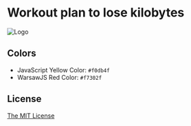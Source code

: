 # Workout plan to lose kilobytes

![Logo](/pictures/logo/warsawjs-logo-light.png)

## Colors

* JavaScript Yellow Color: `#f0db4f`
* WarsawJS Red Color: `#f7302f`

## License

[The MIT License](http://en.wikipedia.org/wiki/MIT_License)
